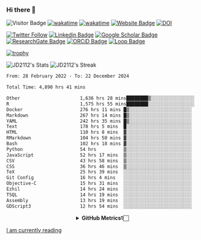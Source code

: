### Hi there 👋
![Visitor Badge](https://visitor-badge.laobi.icu/badge?page_id=JD2112.JD2112)
[![wakatime](https://github.com/JD2112/JD2112/actions/workflows/waka-readme.yml/badge.svg)](https://github.com/JD2112/JD2112/actions/workflows/waka-readme.yml)
[![wakatime](https://wakatime.com/badge/user/fe95275f-909a-4147-a45d-624981173898.svg)](https://wakatime.com/@fe95275f-909a-4147-a45d-624981173898)
[![Website Badge](https://img.shields.io/badge/website-informational?style=flat-square)](http://jyotirmoydas.netlify.app)
[![DOI](https://zenodo.org/badge/668165851.svg)](https://zenodo.org/doi/10.5281/zenodo.11104069)

[![Twitter Follow](https://img.shields.io/twitter/follow/jyotirmoy21?style=social)](https://twitter.com/jyotirmoy21)
[![Linkedin Badge](https://img.shields.io/badge/-jyotirmoy-blue?style=plastic&logo=Linkedin&logoColor=white&link=https://www.linkedin.com/in/dasjyotirmoy/)](https://www.linkedin.com/in/dasjyotirmoy/)
[![Google Scholar Badge](https://img.shields.io/badge/-jyotirmoy-blue?style=plastic&logo=GoogleScholar&logoColor=white&link=https://scholar.google.se/citations?user=IMBYOv8AAAAJ&hl=en)](https://scholar.google.se/citations?user=IMBYOv8AAAAJ&hl=en)
[![ResearchGate Badge](https://img.shields.io/badge/-jyotirmoy-cyan?style=plastic&logo=ResearchGate&logoColor=white&link=https://www.researchgate.net/profile/Jyotirmoy-Das-3)](https://www.researchgate.net/profile/Jyotirmoy-Das-3)
[![ORCiD Badge](https://img.shields.io/badge/-jyotirmoy-green?style=plastic&logo=orcid&logoColor=white&link=https://orcid.org/0000-0002-5649-4658)](https://orcid.org/0000-0002-5649-4658)
[![Loop Badge](https://img.shields.io/badge/-jyotirmoy-orange?style=plastic&logo=Loop&logoColor=white&link=https://loop.frontiersin.org/people/1519976/overview)](https://loop.frontiersin.org/people/1519976/overview)

[![trophy](https://github-profile-trophy.vercel.app/?username=JD2112)](https://github.com/ryo-ma/github-profile-trophy)

<!--
**JD2112/JD2112** is a ✨ _special_ ✨ repository because its `README.md` (this file) appears on your GitHub profile.

Here are some ideas to get you started:

- 🔭 I’m currently working on ...
- 🌱 I’m currently learning ...
- 👯 I’m looking to collaborate on ...
- 🤔 I’m looking for help with ...
- 💬 Ask me about ...
- 📫 How to reach me: ...
- 😄 Pronouns: ...
- ⚡ Fun fact: ...
![JD2112's Top Languages](https://github-readme-stats.vercel.app/api/top-langs/?username=JD2112&theme=vue-dark&show_icons=true&hide_border=true&layout=compact)
-->
![JD2112's Stats](https://github-readme-stats.vercel.app/api?username=JD2112&theme=vue-dark&show_icons=true&hide_border=true&count_private=true)
![JD2112's Streak](https://github-readme-streak-stats.herokuapp.com/?user=JD2112&theme=vue-dark&hide_border=true)





<!--START_SECTION:waka-->

```txt
From: 28 February 2022 - To: 22 December 2024

Total Time: 4,890 hrs 41 mins

Other                      1,636 hrs 28 mins████████▒░░░░░░░░░░░░░░░░   33.46 %
R                          1,575 hrs 55 mins████████░░░░░░░░░░░░░░░░░   32.22 %
Docker                     276 hrs 11 mins █▒░░░░░░░░░░░░░░░░░░░░░░░   05.65 %
Markdown                   267 hrs 14 mins █▒░░░░░░░░░░░░░░░░░░░░░░░   05.46 %
YAML                       242 hrs 35 mins █▒░░░░░░░░░░░░░░░░░░░░░░░   04.96 %
Text                       178 hrs 5 mins  █░░░░░░░░░░░░░░░░░░░░░░░░   03.64 %
HTML                       110 hrs 8 mins  ▓░░░░░░░░░░░░░░░░░░░░░░░░   02.25 %
RMarkdown                  104 hrs 50 mins ▓░░░░░░░░░░░░░░░░░░░░░░░░   02.14 %
Bash                       102 hrs 18 mins ▓░░░░░░░░░░░░░░░░░░░░░░░░   02.09 %
Python                     54 hrs          ▒░░░░░░░░░░░░░░░░░░░░░░░░   01.10 %
JavaScript                 52 hrs 17 mins  ▒░░░░░░░░░░░░░░░░░░░░░░░░   01.07 %
CSV                        43 hrs 58 mins  ▒░░░░░░░░░░░░░░░░░░░░░░░░   00.90 %
CSS                        36 hrs 46 mins  ▒░░░░░░░░░░░░░░░░░░░░░░░░   00.75 %
TeX                        25 hrs 39 mins  ░░░░░░░░░░░░░░░░░░░░░░░░░   00.52 %
Git Config                 16 hrs 4 mins   ░░░░░░░░░░░░░░░░░░░░░░░░░   00.33 %
Objective-C                15 hrs 31 mins  ░░░░░░░░░░░░░░░░░░░░░░░░░   00.32 %
Ezhil                      14 hrs 24 mins  ░░░░░░░░░░░░░░░░░░░░░░░░░   00.29 %
TSQL                       14 hrs 19 mins  ░░░░░░░░░░░░░░░░░░░░░░░░░   00.29 %
Assembly                   13 hrs 19 mins  ░░░░░░░░░░░░░░░░░░░░░░░░░   00.27 %
GDScript3                  12 hrs 54 mins  ░░░░░░░░░░░░░░░░░░░░░░░░░   00.26 %
```

<!--END_SECTION:waka-->

<div align="center">
    <details>
        <summary><b>GitHub Metrics👇🏻</b></summary>
    <br>
        
[Get Details](https://metrics.lecoq.io/insights/JD2112)
    </details>
</div>

<a target="_blank" href="https://www.goodreads.com/user/show/21242415-jyotirmoy-das">I am currently reading</a>


